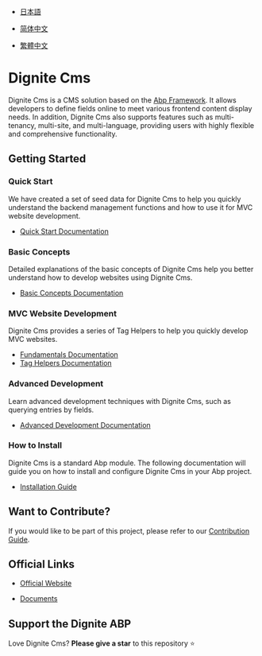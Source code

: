 
- [日本語](README.ja.md)

- [简体中文](README.zh_Hans.md)

- [繁體中文](README.zh_Hant.md)

# Dignite Cms

Dignite Cms is a CMS solution based on the [Abp Framework](https://github.com/abpframework). It allows developers to define fields online to meet various frontend content display needs. In addition, Dignite Cms also supports features such as multi-tenancy, multi-site, and multi-language, providing users with highly flexible and comprehensive functionality.

## Getting Started

### Quick Start

We have created a set of seed data for Dignite Cms to help you quickly understand the backend management functions and how to use it for MVC website development.

- [Quick Start Documentation](https://learn.dignite.com/en/cms/latest/quick-start)

### Basic Concepts

Detailed explanations of the basic concepts of Dignite Cms help you better understand how to develop websites using Dignite Cms.

- [Basic Concepts Documentation](https://learn.dignite.com/en/cms/latest/basic-concept)

### MVC Website Development

Dignite Cms provides a series of Tag Helpers to help you quickly develop MVC websites.

- [Fundamentals Documentation](https://learn.dignite.com/en/cms/latest/fundamentals)
- [Tag Helpers Documentation](https://learn.dignite.com/en/cms/latest/tag-helpers)

### Advanced Development

Learn advanced development techniques with Dignite Cms, such as querying entries by fields.

- [Advanced Development Documentation](https://learn.dignite.com/en/cms/latest/advanced-development)

### How to Install

Dignite Cms is a standard Abp module. The following documentation will guide you on how to install and configure Dignite Cms in your Abp project.

- [Installation Guide](https://learn.dignite.com/en/cms/latest/how-to-install)

## Want to Contribute?

If you would like to be part of this project, please refer to our [Contribution Guide](https://learn.dignite.com/en/cms/latest/contribution).

## Official Links

- <a href="https://dignite.com/dignite-cms" target="_blank">Official Website</a>

- <a href="https://learn.dignite.com/en/cms" target="_blank">Documents</a>

## Support the Dignite ABP

Love Dignite Cms? **Please give a star** to this repository :star:
